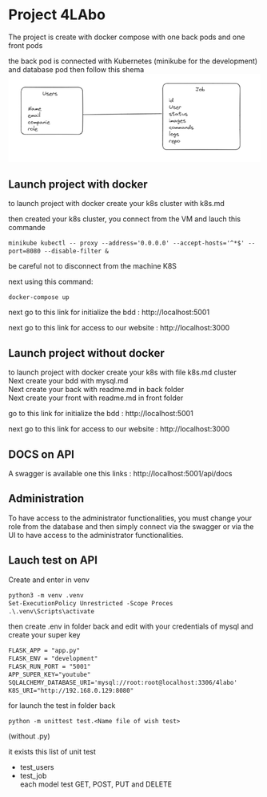 # Project 4LAbo

The project is create with docker compose with one back pods and one front pods

the back pod is connected with Kubernetes (minikube for the development) and database pod then follow this shema
![Alt text](/images/db.png "follow this model")

## Launch project with docker

to launch project with docker create your k8s cluster with k8s.md 

then created your k8s cluster, you connect from the VM and lauch this commande
```
minikube kubectl -- proxy --address='0.0.0.0' --accept-hosts='^*$' --port=8080 --disable-filter &
```
be careful not to disconnect from the machine K8S  

next using this command:

```
docker-compose up
```

next go to this link for initialize the bdd : http://localhost:5001

next go to this link for access to our website : http://localhost:3000

## Launch project without docker

to launch project with docker create your k8s with file k8s.md cluster  
Next create your bdd with mysql.md  
Next create your back with readme.md in back folder  
Next create your front with readme.md in front folder

go to this link for initialize the bdd : http://localhost:5001

next go to this link for access to our website : http://localhost:3000

## DOCS on API

A swagger is available one this links : http://localhost:5001/api/docs

## Administration 

To have access to the administrator functionalities, you must change your role from the database and then simply connect via the swagger or via the UI to have access to the administrator functionalities.

## Lauch test on API

Create and enter in venv

```
python3 -m venv .venv
Set-ExecutionPolicy Unrestricted -Scope Proces
.\.venv\Scripts\activate
```

then create .env in folder back and edit with your credentials of mysql and create your super key

```
FLASK_APP = "app.py"
FLASK_ENV = "development"
FLASK_RUN_PORT = "5001"
APP_SUPER_KEY="youtube"
SQLALCHEMY_DATABASE_URI='mysql://root:root@localhost:3306/4labo'
K8S_URI="http://192.168.0.129:8080"
```

for launch the test in folder back

```
python -m unittest test.<Name file of wish test>
```

(without .py)

it exists this list of unit test

- test_users  
- test_job  
  each model test GET, POST, PUT and DELETE
